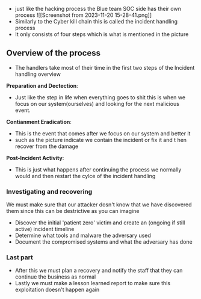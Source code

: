 - just like the hacking process the Blue team SOC side has their own  process
![[Screenshot from 2023-11-20 15-28-41.png]]
- Similarly to the Cyber kill chain this is called the incident handling process 
- It only consists of four steps which is what is mentioned in the picture 
## Overview of the process
- The handlers take most of their time in the first two steps of the Incident handling overview 

**Preparation and Dectection**:
- Just like the step in life when everything goes to shit this is when we focus on our system(ourselves) and looking for the next malicious event.

**Contianment Eradication**:
- This is the event that comes after we focus on our system and better it
- such as the picture indicate we contain the incident or fix it and t hen recover from the damage 

**Post-Incident Activity**: 
- This is just what happens after continuing the process we normally would and then restart the cylce of the incident handling

### Investigating and recovering
We must make sure that our attacker dosn't know that we have discovered them since this can be destrictive as you can imagine

- Discover the initial 'patient zero' victim and create an (ongoing if still active) incident timeline
- Determine what tools and malware the adversary used
- Document the compromised systems and what the adversary has done

### Last part
- After this we must plan a recovery and notify the staff that they can continue the business as normal 
- Lastly we must make a lesson learned report to make sure this exploitation doesn't happen again 

